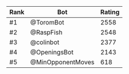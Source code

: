 Rank|Bot|Rating
---|---|---
#1|@ToromBot|2558
#2|@RaspFish|2548
#3|@colinbot|2377
#4|@OpeningsBot|2143
#5|@MinOpponentMoves|618
